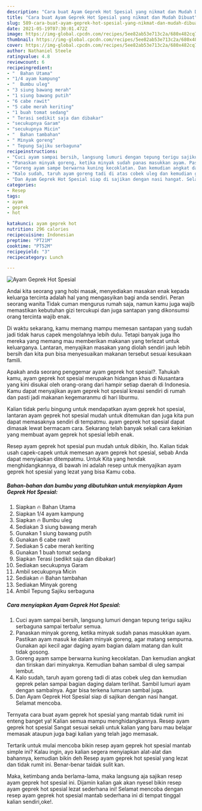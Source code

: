 ```yaml
---
description: "Cara buat Ayam Geprek Hot Spesial yang nikmat dan Mudah Dibuat"
title: "Cara buat Ayam Geprek Hot Spesial yang nikmat dan Mudah Dibuat"
slug: 589-cara-buat-ayam-geprek-hot-spesial-yang-nikmat-dan-mudah-dibuat
date: 2021-05-19T07:30:01.472Z
image: https://img-global.cpcdn.com/recipes/5ee82ab53e713c2a/680x482cq70/ayam-geprek-hot-spesial-foto-resep-utama.jpg
thumbnail: https://img-global.cpcdn.com/recipes/5ee82ab53e713c2a/680x482cq70/ayam-geprek-hot-spesial-foto-resep-utama.jpg
cover: https://img-global.cpcdn.com/recipes/5ee82ab53e713c2a/680x482cq70/ayam-geprek-hot-spesial-foto-resep-utama.jpg
author: Nathaniel Steele
ratingvalue: 4.8
reviewcount: 6
recipeingredient:
- "  Bahan Utama"
- "1/4 ayam kampung"
- "  Bumbu uleg"
- "3 siung bawang merah"
- "1 siung bawang putih"
- "6 cabe rawit"
- "5 cabe merah keriting"
- "1 buah tomat sedang"
- " Terasi sedikit saja dan dibakar"
- "secukupnya Garam"
- "secukupnya Micin"
- "  Bahan tambahan"
- " Minyak goreng"
- " Tepung Sajiku serbaguna"
recipeinstructions:
- "Cuci ayam sampai bersih, langsung lumuri dengan tepung terigu sajiku serbaguna sampai terbalur semua."
- "Panaskan minyak goreng, ketika minyak sudah panas masukkan ayam. Pastikan ayam masuk ke dalam minyak goreng, agar matang sempurna. Gunakan api kecil agar daging ayam bagian dalam matang dan kulit tidak gosong."
- "Goreng ayam sampe berwarna kuning kecoklatan. Dan kemudian angkat dan tiriskan dari minyaknya. Kemudian bahan sambal di uleg sampai lembut."
- "Kalo sudah, taruh ayam goreng tadi di atas cobek uleg dan kemudian geprek pelan sampai bagian daging dalam terlihat. Sambil lumuri ayam dengan sambalnya. Agar bisa terkena lumuran sambal juga."
- "Dan Ayam Geprek Hot Spesial siap di sajikan dengan nasi hangat. Selamat mencoba."
categories:
- Resep
tags:
- ayam
- geprek
- hot

katakunci: ayam geprek hot 
nutrition: 296 calories
recipecuisine: Indonesian
preptime: "PT21M"
cooktime: "PT52M"
recipeyield: "3"
recipecategory: Lunch

---
```



![Ayam Geprek Hot Spesial](https://img-global.cpcdn.com/recipes/5ee82ab53e713c2a/680x482cq70/ayam-geprek-hot-spesial-foto-resep-utama.jpg)

Andai kita seorang yang hobi masak, menyediakan masakan enak kepada keluarga tercinta adalah hal yang mengasyikan bagi anda sendiri. Peran seorang  wanita Tidak cuman mengurus rumah saja, namun kamu juga wajib memastikan kebutuhan gizi tercukupi dan juga santapan yang dikonsumsi orang tercinta wajib enak.

Di waktu  sekarang, kamu memang mampu memesan santapan yang sudah jadi tidak harus capek mengolahnya lebih dulu. Tetapi banyak juga lho mereka yang memang mau memberikan makanan yang terlezat untuk keluarganya. Lantaran, menyajikan masakan yang diolah sendiri jauh lebih bersih dan kita pun bisa menyesuaikan makanan tersebut sesuai kesukaan famili. 



Apakah anda seorang penggemar ayam geprek hot spesial?. Tahukah kamu, ayam geprek hot spesial merupakan hidangan khas di Nusantara yang kini disukai oleh orang-orang dari hampir setiap daerah di Indonesia. Kamu dapat menyajikan ayam geprek hot spesial kreasi sendiri di rumah dan pasti jadi makanan kegemaranmu di hari liburmu.

Kalian tidak perlu bingung untuk mendapatkan ayam geprek hot spesial, lantaran ayam geprek hot spesial mudah untuk ditemukan dan juga kita pun dapat memasaknya sendiri di tempatmu. ayam geprek hot spesial dapat dimasak lewat bermacam cara. Sekarang telah banyak sekali cara kekinian yang membuat ayam geprek hot spesial lebih enak.

Resep ayam geprek hot spesial pun mudah untuk dibikin, lho. Kalian tidak usah capek-capek untuk memesan ayam geprek hot spesial, sebab Anda dapat menyiapkan ditempatmu. Untuk Kita yang hendak menghidangkannya, di bawah ini adalah resep untuk menyajikan ayam geprek hot spesial yang lezat yang bisa Kamu coba.

<!--inarticleads1-->

##### Bahan-bahan dan bumbu yang dibutuhkan untuk menyiapkan Ayam Geprek Hot Spesial:

1. Siapkan  🔥 Bahan Utama
1. Siapkan 1/4 ayam kampung
1. Siapkan  🔥 Bumbu uleg
1. Sediakan 3 siung bawang merah
1. Gunakan 1 siung bawang putih
1. Gunakan 6 cabe rawit
1. Sediakan 5 cabe merah keriting
1. Gunakan 1 buah tomat sedang
1. Siapkan  Terasi (sedikit saja dan dibakar)
1. Sediakan secukupnya Garam
1. Ambil secukupnya Micin
1. Sediakan  🔥 Bahan tambahan
1. Sediakan  Minyak goreng
1. Ambil  Tepung Sajiku serbaguna




<!--inarticleads2-->

##### Cara menyiapkan Ayam Geprek Hot Spesial:

1. Cuci ayam sampai bersih, langsung lumuri dengan tepung terigu sajiku serbaguna sampai terbalur semua.
1. Panaskan minyak goreng, ketika minyak sudah panas masukkan ayam. Pastikan ayam masuk ke dalam minyak goreng, agar matang sempurna. Gunakan api kecil agar daging ayam bagian dalam matang dan kulit tidak gosong.
1. Goreng ayam sampe berwarna kuning kecoklatan. Dan kemudian angkat dan tiriskan dari minyaknya. Kemudian bahan sambal di uleg sampai lembut.
1. Kalo sudah, taruh ayam goreng tadi di atas cobek uleg dan kemudian geprek pelan sampai bagian daging dalam terlihat. Sambil lumuri ayam dengan sambalnya. Agar bisa terkena lumuran sambal juga.
1. Dan Ayam Geprek Hot Spesial siap di sajikan dengan nasi hangat. Selamat mencoba.




Ternyata cara buat ayam geprek hot spesial yang mantab tidak rumit ini enteng banget ya! Kalian semua mampu menghidangkannya. Resep ayam geprek hot spesial Sangat sesuai sekali untuk kalian yang baru mau belajar memasak ataupun juga bagi kalian yang telah jago memasak.

Tertarik untuk mulai mencoba bikin resep ayam geprek hot spesial mantab simple ini? Kalau ingin, ayo kalian segera menyiapkan alat-alat dan bahannya, kemudian bikin deh Resep ayam geprek hot spesial yang lezat dan tidak rumit ini. Benar-benar taidak sulit kan. 

Maka, ketimbang anda berlama-lama, maka langsung aja sajikan resep ayam geprek hot spesial ini. Dijamin kalian gak akan nyesel bikin resep ayam geprek hot spesial lezat sederhana ini! Selamat mencoba dengan resep ayam geprek hot spesial mantab sederhana ini di tempat tinggal kalian sendiri,oke!.

